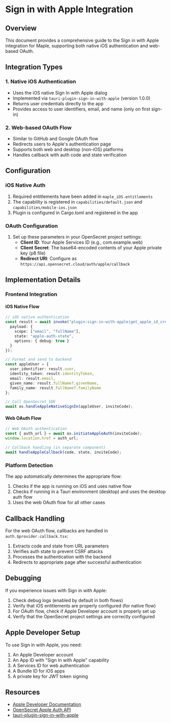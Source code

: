 # Sign in with Apple Integration

## Overview
This document provides a comprehensive guide to the Sign in with Apple integration for Maple, supporting both native iOS authentication and web-based OAuth.

## Integration Types

### 1. Native iOS Authentication
- Uses the iOS native Sign In with Apple dialog
- Implemented via `tauri-plugin-sign-in-with-apple` (version 1.0.0)
- Returns user credentials directly to the app
- Provides access to user identifiers, email, and name (only on first sign-in)

### 2. Web-based OAuth Flow
- Similar to GitHub and Google OAuth flow
- Redirects users to Apple's authentication page
- Supports both web and desktop (non-iOS) platforms
- Handles callback with auth code and state verification

## Configuration

### iOS Native Auth
1. Required entitlements have been added in `maple_iOS.entitlements`
2. The capability is registered in `capabilities/default.json` and `capabilities/mobile-ios.json`
3. Plugin is configured in Cargo.toml and registered in the app

### OAuth Configuration
1. Set up these parameters in your OpenSecret project settings:
   - **Client ID**: Your Apple Services ID (e.g., com.example.web)
   - **Client Secret**: The base64-encoded contents of your Apple private key (p8 file)
   - **Redirect URI**: Configure as `https://api.opensecret.cloud/auth/apple/callback`

## Implementation Details

### Frontend Integration

#### iOS Native Flow
```typescript
// iOS native authentication
const result = await invoke("plugin:sign-in-with-apple|get_apple_id_credential", {
  payload: {
    scope: ["email", "fullName"],
    state: "apple-auth-state",
    options: { debug: true }
  }
});

// Format and send to backend
const appleUser = {
  user_identifier: result.user,
  identity_token: result.identityToken,
  email: result.email,
  given_name: result.fullName?.givenName,
  family_name: result.fullName?.familyName
};

// Call OpenSecret SDK
await os.handleAppleNativeSignIn(appleUser, inviteCode);
```

#### Web OAuth Flow
```typescript
// Web OAuth authentication
const { auth_url } = await os.initiateAppleAuth(inviteCode);
window.location.href = auth_url;

// Callback handling (in separate component)
await handleAppleCallback(code, state, inviteCode);
```

### Platform Detection
The app automatically determines the appropriate flow:
1. Checks if the app is running on iOS and uses native flow
2. Checks if running in a Tauri environment (desktop) and uses the desktop auth flow
3. Uses the web OAuth flow for all other cases

## Callback Handling
For the web OAuth flow, callbacks are handled in `auth.$provider.callback.tsx`:
1. Extracts code and state from URL parameters
2. Verifies auth state to prevent CSRF attacks
3. Processes the authentication with the backend
4. Redirects to appropriate page after successful authentication

## Debugging
If you experience issues with Sign in with Apple:
1. Check debug logs (enabled by default in both flows)
2. Verify that iOS entitlements are properly configured (for native flow)
3. For OAuth flow, check if Apple Developer account is properly set up
4. Verify that the OpenSecret project settings are correctly configured

## Apple Developer Setup
To use Sign in with Apple, you need:
1. An Apple Developer account
2. An App ID with "Sign In with Apple" capability
3. A Services ID for web authentication
4. A Bundle ID for iOS apps
5. A private key for JWT token signing

## Resources
- [Apple Developer Documentation](https://developer.apple.com/documentation/sign_in_with_apple)
- [OpenSecret Apple Auth API](https://docs.opensecret.cloud/docs/guides/authentication)
- [tauri-plugin-sign-in-with-apple](https://crates.io/crates/tauri-plugin-sign-in-with-apple)